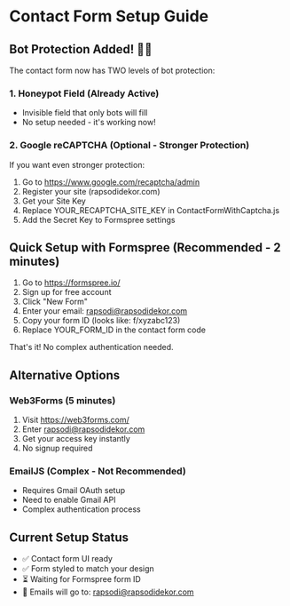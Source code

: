 # Contact Form Setup Guide

## Bot Protection Added! 🤖🚫

The contact form now has TWO levels of bot protection:

### 1. Honeypot Field (Already Active)
- Invisible field that only bots will fill
- No setup needed - it's working now!

### 2. Google reCAPTCHA (Optional - Stronger Protection)
If you want even stronger protection:
1. Go to https://www.google.com/recaptcha/admin
2. Register your site (rapsodidekor.com)
3. Get your Site Key
4. Replace YOUR_RECAPTCHA_SITE_KEY in ContactFormWithCaptcha.js
5. Add the Secret Key to Formspree settings

## Quick Setup with Formspree (Recommended - 2 minutes)

1. Go to https://formspree.io/
2. Sign up for free account
3. Click "New Form"
4. Enter your email: rapsodi@rapsodidekor.com
5. Copy your form ID (looks like: f/xyzabc123)
6. Replace YOUR_FORM_ID in the contact form code

That's it! No complex authentication needed.

## Alternative Options

### Web3Forms (5 minutes)
1. Visit https://web3forms.com/
2. Enter rapsodi@rapsodidekor.com
3. Get your access key instantly
4. No signup required

### EmailJS (Complex - Not Recommended)
- Requires Gmail OAuth setup
- Need to enable Gmail API
- Complex authentication process

## Current Setup Status
- ✅ Contact form UI ready
- ✅ Form styled to match your design
- ⏳ Waiting for Formspree form ID
- 📧 Emails will go to: rapsodi@rapsodidekor.com